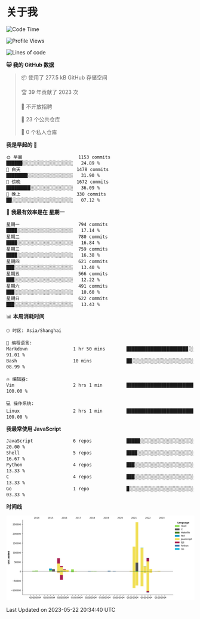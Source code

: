 # 关于我

<!--START_SECTION:waka-->
![Code Time](http://img.shields.io/badge/Code%20Time-748%20hrs%2024%20mins-blue)

![Profile Views](http://img.shields.io/badge/%E4%B8%AA%E4%BA%BA%E8%B5%84%E6%96%99%E8%A7%82%E7%9C%8B%E6%AC%A1%E6%95%B0-3-blue)

![Lines of code](https://img.shields.io/badge/%E4%BB%8E%E3%80%8CHello%20World%E3%80%8D%E8%B5%B7%E6%88%91%E5%B7%B2%E7%BB%8F%E5%86%99%E4%BA%86-792.9%20thousand%20%E8%A1%8C%E4%BB%A3%E7%A0%81-blue)

**🐱 我的 GitHub 数据** 

> 📦  使用了 277.5 kB GitHub 存储空间 
 > 
> 🏆 39 年贡献了 2023 次
 > 
> 🚫 不开放招聘
 > 
> 📜 23 个公共仓库 
 > 
> 🔑 0 个私人仓库 
 > 
**我是早起的 🐤** 

```text
🌞 早晨                     1153 commits        ██████░░░░░░░░░░░░░░░░░░░   24.89 % 
🌆 白天                     1478 commits        ████████░░░░░░░░░░░░░░░░░   31.90 % 
🌃 傍晚                     1672 commits        █████████░░░░░░░░░░░░░░░░   36.09 % 
🌙 晚上                     330 commits         ██░░░░░░░░░░░░░░░░░░░░░░░   07.12 % 
```
📅 **我最有效率是在 星期一** 

```text
星期一                      794 commits         ████░░░░░░░░░░░░░░░░░░░░░   17.14 % 
星期二                      780 commits         ████░░░░░░░░░░░░░░░░░░░░░   16.84 % 
星期三                      759 commits         ████░░░░░░░░░░░░░░░░░░░░░   16.38 % 
星期四                      621 commits         ███░░░░░░░░░░░░░░░░░░░░░░   13.40 % 
星期五                      566 commits         ███░░░░░░░░░░░░░░░░░░░░░░   12.22 % 
星期六                      491 commits         ███░░░░░░░░░░░░░░░░░░░░░░   10.60 % 
星期日                      622 commits         ███░░░░░░░░░░░░░░░░░░░░░░   13.43 % 
```


📊 **本周消耗时间** 

```text
🕑︎ 时区: Asia/Shanghai

💬 编程语言: 
Markdown                 1 hr 50 mins        ███████████████████████░░   91.01 % 
Bash                     10 mins             ██░░░░░░░░░░░░░░░░░░░░░░░   08.99 % 

🔥 编辑器: 
Vim                      2 hrs 1 min         █████████████████████████   100.00 % 

💻 操作系统: 
Linux                    2 hrs 1 min         █████████████████████████   100.00 % 
```

**我最常使用 JavaScript** 

```text
JavaScript               6 repos             █████░░░░░░░░░░░░░░░░░░░░   20.00 % 
Shell                    5 repos             ████░░░░░░░░░░░░░░░░░░░░░   16.67 % 
Python                   4 repos             ███░░░░░░░░░░░░░░░░░░░░░░   13.33 % 
C                        4 repos             ███░░░░░░░░░░░░░░░░░░░░░░   13.33 % 
Go                       1 repo              █░░░░░░░░░░░░░░░░░░░░░░░░   03.33 % 
```



**时间线**

![Lines of Code chart](https://raw.githubusercontent.com/Arondight/Arondight/master/assets/bar_graph.png)


 Last Updated on 2023-05-22 20:34:40 UTC
<!--END_SECTION:waka-->
